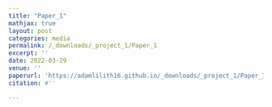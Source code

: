 ```yaml
---
title: "Paper_1"
mathjax: true
layout: post
categories: media
permalink: /_downloads/_project_1/Paper_1
excerpt: ''
date: 2022-03-29
venue: ''
paperurl: 'https://adamlilith16.github.io/_downloads/_project_1/Paper_1.pdf'
citation: #''

---
```


[Download paper here]: (https://adamlilith16.github.io/_downloads/_project_1/Paper_1.pdf)
